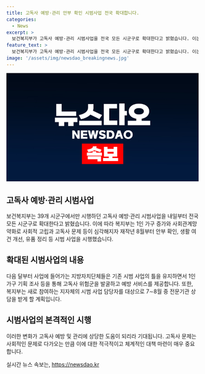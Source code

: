 ```yaml
---
title: 고독사 예방·관리 안부 확인 시범사업 전국 확대합니다.
categories:
  - News
excerpt: >
  보건복지부가 고독사 예방·관리 시범사업을 전국 모든 시군구로 확대한다고 밝혔습니다. 이는 1인 가구의 증가로 인해 사회적 고립과 고독사 문제가 심각해지면서 시행된 조치로, 사회적 고립 증가에 대응하기 위해 안부 확인, 생활 여건 개선, 유품 정리 등이 시행됩니다. 새로 참여하는 지자체의 시범 사업 담당자는 전문기관 상담을 받게 될 예정입니다. 
feature_text: >
  보건복지부가 고독사 예방·관리 시범사업을 전국 모든 시군구로 확대한다고 밝혔습니다. 이는 1인 가구의 증가로 인해 사회적 고립과 고독사 문제가 심각해지면서 시행된 조치로, 사회적 고립 증가에 대응하기 위해 안부 확인, 생활 여건 개선, 유품 정리 등이 시행됩니다. 새로 참여하는 지자체의 시범 사업 담당자는 전문기관 상담을 받게 될 예정입니다. 
image: '/assets/img/newsdao_breakingnews.jpg'
---
```


<p><img src="/assets/img/newsdao_breakingnews.jpg" alt="implanttips 속보" /></p>

<h2 data-ke-size="size26">고독사 예방·관리 시범사업</h2>

<p data-ke-size="size16">보건복지부는 39개 시군구에서만 시행하던 고독사 예방·관리 시범사업을 내일부터 전국 모든 시군구로 확대한다고 밝혔습니다. 이에 따라 복지부는 1인 가구 증가와 사회관계망 약화로 사회적 고립과 고독사 문제 등이 심각해지자 재작년 8월부터 안부 확인, 생활 여건 개선, 유품 정리 등 시범 사업을 시행했습니다.</p>

<h2 data-ke-size="size26">확대된 시범사업의 내용</h2>

<p data-ke-size="size16">다음 달부터 사업에 들어가는 지방자치단체들은 기존 시범 사업의 틀을 유지하면서 1인 가구 기획 조사 등을 통해 고독사 위험군을 발굴하고 예방 서비스를 제공합니다. 또한, 복지부는 새로 참여하는 지자체의 시범 사업 담당자를 대상으로 7∼8월 중 전문기관 상담을 받게 할 계획입니다.</p>

<h2 data-ke-size="size26">시범사업의 본격적인 시행</h2>

<p data-ke-size="size16">이러한 변화가 고독사 예방 및 관리에 상당한 도움이 되리라 기대됩니다. 고독사 문제는 사회적인 문제로 다가오는 만큼 이에 대한 적극적이고 체계적인 대책 마련이 매우 중요합니다.</p>
실시간 뉴스 속보는, <a href="https://newsdao.kr" rel="dofollow">https://newsdao.kr</a>


